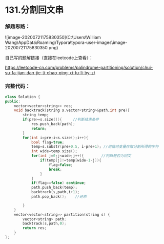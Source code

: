 # 131.分割回文串

### 解题思路：

![image-20200721175830350](C:\Users\William Wang\AppData\Roaming\Typora\typora-user-images\image-20200721175830350.png)

自己写的题解链接（直接在leetcode上查看）：

https://leetcode-cn.com/problems/palindrome-partitioning/solution/chui-su-fa-jian-dan-jie-ti-chao-qing-xi-tu-li-by-z/

### 完整代码：

```c++
class Solution {
public:
    vector<vector<string>> res;
    void backtrack(string s,vector<string>&path,int pre){
        string temp;
        if(pre>=s.size()){     //判断结束条件
            res.push_back(path);
            return;
        }
        for(int i=pre;i<s.size();i++){
            bool flag=true;
            temp=s.substr(pre+0.5, i-pre+1); //用临时变量存取分割所得的字符串
            int wide=temp.size();
            for(int j=0;j<wide;j++){        //判断是否为回文
                if(temp[j]!=temp[wide-1-j]){
                    flag=false;
                    break;
                }
            }
            if(flag==false) continue;
            path.push_back(temp);
            backtrack(s,path,i+1);
            path.pop_back();    //还原

        }
    }
    vector<vector<string>> partition(string s) {
        vector<string> path;
        backtrack(s,path,0);
        return res;
    }
};

```


